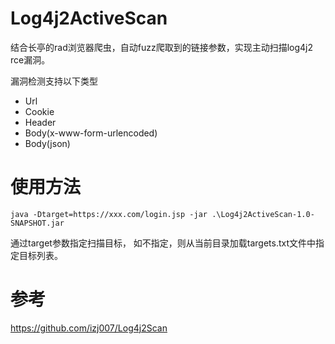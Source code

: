 # Log4j2ActiveScan
结合长亭的rad浏览器爬虫，自动fuzz爬取到的链接参数，实现主动扫描log4j2 rce漏洞。

漏洞检测支持以下类型

* Url
* Cookie
* Header
* Body(x-www-form-urlencoded)
* Body(json)

# 使用方法
``` java -Dtarget=https://xxx.com/login.jsp -jar .\Log4j2ActiveScan-1.0-SNAPSHOT.jar ```

通过target参数指定扫描目标， 如不指定，则从当前目录加载targets.txt文件中指定目标列表。

# 参考
https://github.com/izj007/Log4j2Scan
